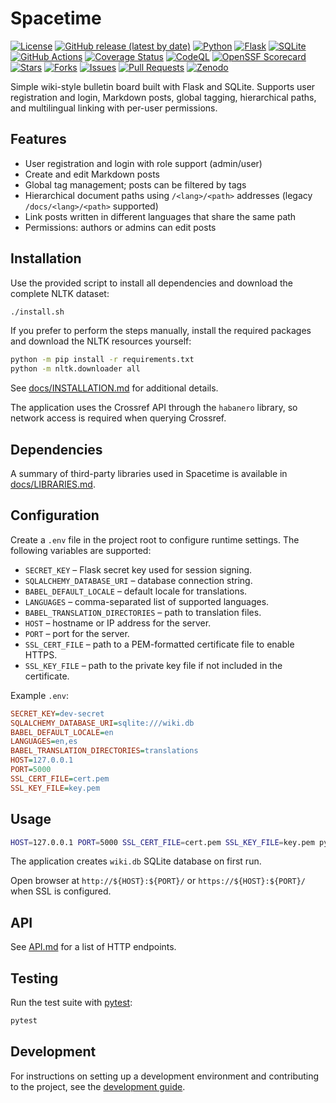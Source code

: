 # Spacetime

[![License](https://img.shields.io/github/license/flyingtext/spacetime?color=blue)](https://github.com/flyingtext/spacetime/blob/main/LICENSE) 
[![GitHub release (latest by date)](https://img.shields.io/github/v/release/flyingtext/spacetime?display_name=tag&color=brightgreen)](https://github.com/flyingtext/spacetime/releases) 
[![Python](https://img.shields.io/badge/python-3.9%2B-%233776AB?logo=python&logoColor=white)](https://www.python.org) 
[![Flask](https://img.shields.io/badge/Flask-2.3-%23000?logo=flask&logoColor=white)](https://palletsprojects.com/p/flask/) 
[![SQLite](https://img.shields.io/badge/SQLite-3.x-%2307405e?logo=sqlite&logoColor=white)](https://www.sqlite.org) 
[![GitHub Actions](https://img.shields.io/github/actions/workflow/status/flyingtext/spacetime/python-app.yml?branch=main&logo=github&label=CI)](https://github.com/flyingtext/spacetime/actions) 
[![Coverage Status](https://img.shields.io/codecov/c/gh/flyingtext/spacetime?logo=codecov&label=coverage)](https://app.codecov.io/gh/flyingtext/spacetime) 
[![CodeQL](https://img.shields.io/github/workflow/status/flyingtext/spacetime/CodeQL?label=CodeQL&logo=github)](https://github.com/flyingtext/spacetime/security/code-scanning) 
[![OpenSSF Scorecard](https://api.securityscorecards.dev/projects/github.com/flyingtext/spacetime/badge)](https://securityscorecards.dev/viewer/?uri=github.com/flyingtext/spacetime) 
[![Stars](https://img.shields.io/github/stars/flyingtext/spacetime?style=flat-square)](https://github.com/flyingtext/spacetime/stargazers) 
[![Forks](https://img.shields.io/github/forks/flyingtext/spacetime?style=flat-square)](https://github.com/flyingtext/spacetime/network/members) 
[![Issues](https://img.shields.io/github/issues/flyingtext/spacetime?style=flat-square)](https://github.com/flyingtext/spacetime/issues) 
[![Pull Requests](https://img.shields.io/github/issues-pr/flyingtext/spacetime?style=flat-square)](https://github.com/flyingtext/spacetime/pulls)
[![Zenodo](https://zenodo.org/badge/DOI/10.5281/zenodo.16919675.svg)](https://doi.org/10.5281/zenodo.16919675)


Simple wiki-style bulletin board built with Flask and SQLite. Supports user registration and login, Markdown posts, global tagging, hierarchical paths, and multilingual linking with per-user permissions.

## Features
- User registration and login with role support (admin/user)
- Create and edit Markdown posts
- Global tag management; posts can be filtered by tags
- Hierarchical document paths using `/<lang>/<path>` addresses (legacy `/docs/<lang>/<path>` supported)
- Link posts written in different languages that share the same path
- Permissions: authors or admins can edit posts

## Installation
Use the provided script to install all dependencies and download the complete
NLTK dataset:

```bash
./install.sh
```

If you prefer to perform the steps manually, install the required packages and
download the NLTK resources yourself:

```bash
python -m pip install -r requirements.txt
python -m nltk.downloader all
```

See [docs/INSTALLATION.md](docs/INSTALLATION.md) for additional details.

The application uses the Crossref API through the `habanero` library, so network
access is required when querying Crossref.

## Dependencies

A summary of third-party libraries used in Spacetime is available in [docs/LIBRARIES.md](docs/LIBRARIES.md).

## Configuration
Create a `.env` file in the project root to configure runtime settings. The
following variables are supported:

- `SECRET_KEY` – Flask secret key used for session signing.
- `SQLALCHEMY_DATABASE_URI` – database connection string.
- `BABEL_DEFAULT_LOCALE` – default locale for translations.
- `LANGUAGES` – comma-separated list of supported languages.
- `BABEL_TRANSLATION_DIRECTORIES` – path to translation files.
- `HOST` – hostname or IP address for the server.
- `PORT` – port for the server.
- `SSL_CERT_FILE` – path to a PEM-formatted certificate file to enable HTTPS.
- `SSL_KEY_FILE` – path to the private key file if not included in the certificate.

Example `.env`:

```ini
SECRET_KEY=dev-secret
SQLALCHEMY_DATABASE_URI=sqlite:///wiki.db
BABEL_DEFAULT_LOCALE=en
LANGUAGES=en,es
BABEL_TRANSLATION_DIRECTORIES=translations
HOST=127.0.0.1
PORT=5000
SSL_CERT_FILE=cert.pem
SSL_KEY_FILE=key.pem
```

## Usage
```bash
HOST=127.0.0.1 PORT=5000 SSL_CERT_FILE=cert.pem SSL_KEY_FILE=key.pem python app.py
```
The application creates `wiki.db` SQLite database on first run.

Open browser at `http://${HOST}:${PORT}/` or `https://${HOST}:${PORT}/` when SSL is configured.

## API

See [API.md](API.md) for a list of HTTP endpoints.

## Testing

Run the test suite with [pytest](https://docs.pytest.org/):

```bash
pytest
```

## Development

For instructions on setting up a development environment and contributing to the
project, see the [development guide](docs/DEVELOPMENT.md).
